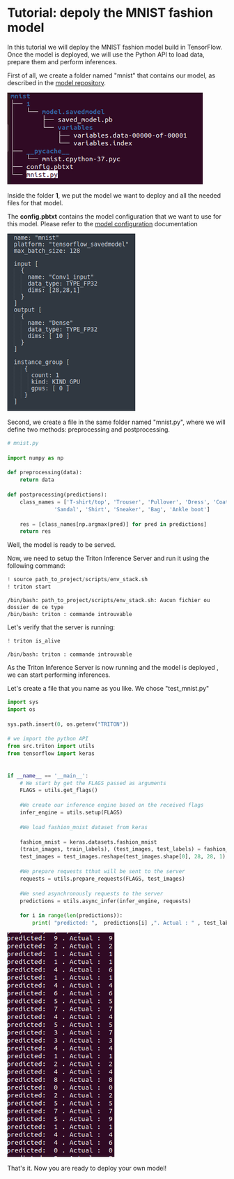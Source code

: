 # Tutorial: depoly the MNIST fashion model 

In this tutorial we will deploy the MNIST fashion model build in TensorFlow. Once the model is deployed, we will use the Python API to load data, prepare them and perform inferences. 


First of all, we create a folder named "mnist" that contains our model, as described in the [model repository](http://localhost:8888/notebooks/docs/model_repository.md). 

![pre_post_processing.png](img/pre_post_processing.png)

Inside the folder **1**, we put the model we want to deploy and all the needed files for that model.

The **config.pbtxt** contains the model configuration that we want to use for this model. Please refer to the [model configuration](https://github.com/triton-inference-server/server/blob/main/docs/model_configuration.md) documentation

![mnist_config.png](img/mnist_config.png)

Second, we create a file in the same folder named "mnist.py", where we will define two methods: preprocessing and postprocessing. 



```python
# mnist.py 

import numpy as np 

def preprocessing(data): 
	return data 

def postprocessing(predictions): 
    class_names = ['T-shirt/top', 'Trouser', 'Pullover', 'Dress', 'Coat',
               'Sandal', 'Shirt', 'Sneaker', 'Bag', 'Ankle boot']
    
    res = [class_names[np.argmax(pred)] for pred in predictions]
    return res 

```

Well, the model is ready to be served. 

Now, we need to setup the Triton Inference Server and run it using the following command: 


```python
! source path_to_project/scripts/env_stack.sh
! triton start
```

    /bin/bash: path_to_project/scripts/env_stack.sh: Aucun fichier ou dossier de ce type
    /bin/bash: triton : commande introuvable


Let's verify that the server is running: 


```python
! triton is_alive
```

    /bin/bash: triton : commande introuvable


As the Triton Inference Server is now running and the model is deployed , we can start performing inferences.

Let's create a file that you name as you like. We chose "test_mnist.py"




```python
import sys
import os

sys.path.insert(0, os.getenv("TRITON"))

# we import the python API
from src.triton import utils
from tensorflow import keras


if __name__ == '__main__':
    # We start by get the FLAGS passed as arguments
	FLAGS = utils.get_flags()
    
    #We create our inference engine based on the received flags  
	infer_engine = utils.setup(FLAGS)

    #We load fashion_mnist dataset from keras
    
	fashion_mnist = keras.datasets.fashion_mnist
	(train_images, train_labels), (test_images, test_labels) = fashion_mnist.load_data()
	test_images = test_images.reshape(test_images.shape[0], 28, 28, 1)

	#We prepare requests tthat will be sent to the server 
    requests = utils.prepare_requests(FLAGS, test_images)
    
    #We sned asynchronously requests to the server
	predictions = utils.async_infer(infer_engine, requests)

	for i in range(len(predictions)):
		print( "predicted: ",  predictions[i] ,". Actual : " , test_labels[i])
```

![results.png](img/results.png)

That's it. Now you are ready to deploy your own model! 
